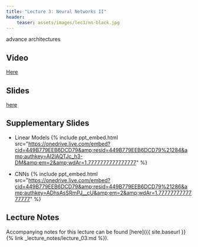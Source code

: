 ```yaml
---
title: "Lecture 3: Neural Networks II"
header:
    teaser: assets/images/lec3/nn-black.jpg
---
```


advance architectures


## Video

[Here](https://panoptotech.cloud.panopto.eu/Panopto/Pages/Viewer.aspx?id=1f311817-a07c-41b7-9a9f-af4900b78863)

## Slides

[here](https://github.com/vistalab-technion/cs236781/blob/master/assets/236781_lec2_3.pptx)

## Supplementary Slides

- Linear Models
{% include ppt_embed.html src="https://onedrive.live.com/embed?cid=449B779EEB6DCD79&amp;resid=449B779EEB6DCD79%21284&amp;authkey=AI2lAQTJc_h3-DM&amp;em=2&amp;wdAr=1.7777777777777777" %}

- CNNs
{% include ppt_embed.html src="https://onedrive.live.com/embed?cid=449B779EEB6DCD79&amp;resid=449B779EEB6DCD79%21286&amp;authkey=ADhsAsSRmPJ__cU&amp;em=2&amp;wdAr=1.7777777777777777" %}

## Lecture Notes

Accompanying notes for this lecture can be found [here]({{ site.baseurl }}{% link _lecture_notes/lecture_03.md %}).

